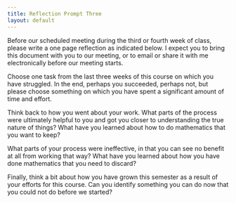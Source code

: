 ```yaml
---
title: Reflection Prompt Three
layout: default
---
```


Before our scheduled meeting during the third or fourth week of class, please
write a one page reflection as indicated below. I expect you to bring this
document with you to our meeting, or to email or share it with me electronically
before our meeting starts.



Choose one task from the last three weeks of this course on which you have
struggled. In the end, perhaps you succeeded, perhaps not, but please choose
something on which you have spent a significant amount of time and effort.

Think back to how you went about your work. What parts of the process were
ultimately helpful to you and got you closer to understanding the true nature of
things? What have you learned about how to do mathematics that you want to keep?

What parts of your process were ineffective, in that you can see no benefit at
all from working that way? What have you learned about how you have done
mathematics that you need to discard?

Finally, think a bit about how you have grown this semester as a result of your
efforts for this course. Can you identify something you can do now that you
could not do before we started?
